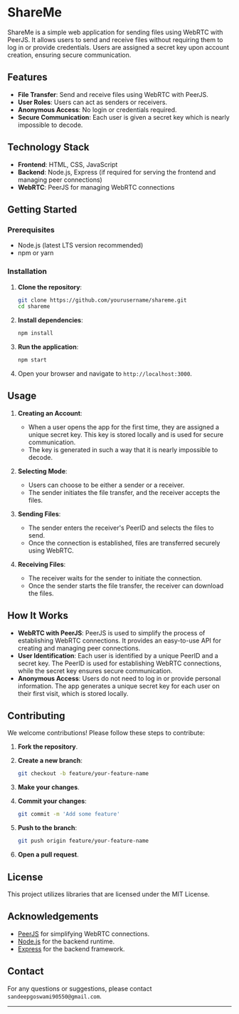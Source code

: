 # ShareMe

ShareMe is a simple web application for sending files using WebRTC with PeerJS. It allows users to send and receive files without requiring them to log in or provide credentials. Users are assigned a secret key upon account creation, ensuring secure communication.

## Features

- **File Transfer**: Send and receive files using WebRTC with PeerJS.
- **User Roles**: Users can act as senders or receivers.
- **Anonymous Access**: No login or credentials required.
- **Secure Communication**: Each user is given a secret key which is nearly impossible to decode.

## Technology Stack

- **Frontend**: HTML, CSS, JavaScript
- **Backend**: Node.js, Express (if required for serving the frontend and managing peer connections)
- **WebRTC**: PeerJS for managing WebRTC connections

## Getting Started

### Prerequisites

- Node.js (latest LTS version recommended)
- npm or yarn

### Installation

1. **Clone the repository**:

    ```sh
    git clone https://github.com/yourusername/shareme.git
    cd shareme
    ```

2. **Install dependencies**:

    ```sh
    npm install
    ```

3. **Run the application**:

    ```sh
    npm start
    ```

4. Open your browser and navigate to `http://localhost:3000`.

## Usage

1. **Creating an Account**:
    - When a user opens the app for the first time, they are assigned a unique secret key. This key is stored locally and is used for secure communication.
    - The key is generated in such a way that it is nearly impossible to decode.

2. **Selecting Mode**:
    - Users can choose to be either a sender or a receiver.
    - The sender initiates the file transfer, and the receiver accepts the files.

3. **Sending Files**:
    - The sender enters the receiver's PeerID and selects the files to send.
    - Once the connection is established, files are transferred securely using WebRTC.

4. **Receiving Files**:
    - The receiver waits for the sender to initiate the connection.
    - Once the sender starts the file transfer, the receiver can download the files.

## How It Works

- **WebRTC with PeerJS**: PeerJS is used to simplify the process of establishing WebRTC connections. It provides an easy-to-use API for creating and managing peer connections.
- **User Identification**: Each user is identified by a unique PeerID and a secret key. The PeerID is used for establishing WebRTC connections, while the secret key ensures secure communication.
- **Anonymous Access**: Users do not need to log in or provide personal information. The app generates a unique secret key for each user on their first visit, which is stored locally.

## Contributing

We welcome contributions! Please follow these steps to contribute:

1. **Fork the repository**.

2. **Create a new branch**:

    ```sh
    git checkout -b feature/your-feature-name
    ```

3. **Make your changes**.

4. **Commit your changes**:

    ```sh
    git commit -m 'Add some feature'
    ```

5. **Push to the branch**:

    ```sh
    git push origin feature/your-feature-name
    ```

6. **Open a pull request**.

## License

This project utilizes libraries that are licensed under the MIT License.

## Acknowledgements

- [PeerJS](https://peerjs.com/) for simplifying WebRTC connections.
- [Node.js](https://nodejs.org/) for the backend runtime.
- [Express](https://expressjs.com/) for the backend framework.

## Contact

For any questions or suggestions, please contact ```sandeepgoswami90550@gmail.com```.

---
